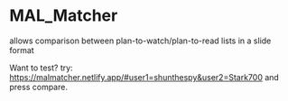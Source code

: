 # MAL_Matcher
allows comparison between plan-to-watch/plan-to-read lists in a slide format

Want to test? try: https://malmatcher.netlify.app/#user1=shunthespy&user2=Stark700 and press compare.
